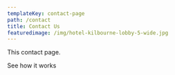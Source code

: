 ```yaml
---
templateKey: contact-page
path: /contact
title: Contact Us
featuredimage: /img/hotel-kilbourne-lobby-5-wide.jpg
---
```

This contact page.

See how it works